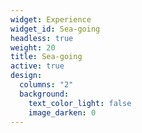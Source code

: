```yaml
---
widget: Experience
widget_id: Sea-going
headless: true
weight: 20
title: Sea-going
active: true
design:
  columns: "2"
  background:
    text_color_light: false
    image_darken: 0
---
```

